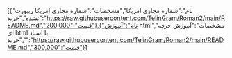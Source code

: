 [{"نام":"شماره مجازی آمریکا","مشخصات":"شماره مجازی آمریکا ریپورت نشده","خرید":"https://raw.githubusercontent.com/TelinGram/Roman2/main/README.md","قیمت":"200,000"},{"نام":"آموزش html","مشخصات":"آموزش حرفه ای html با استاد ","خرید":"https://raw.githubusercontent.com/TelinGram/Roman2/main/README.md","قیمت":"300,000"}]